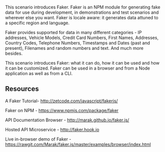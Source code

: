 This scenario introduces Faker. Faker is an NPM module for generating fake data for use during development, in demonstrations and test scenarios and wherever else you want. Faker is locale aware: it generates data attuned to a specific region and language.

Faker provides supported for data in many different categories - IP addresses, Vehicle Models, Credit Card Numbers, First Names, Addresses, Country Codes, Telephone Numbers, Timestamps and Dates (past and present), Filenames and random numbers and text. And much more besides.

This scenario introduces Faker: what it can do, how it can be used and how it can be customized. Faker can be used in a browser and from a Node application as well as from a CLI. 


## Resources

A Faker Tutorial- http://zetcode.com/javascript/fakerjs/

Faker on NPM - https://www.npmjs.com/package/faker 

API Documentation Browser - http://marak.github.io/faker.js/ 

Hosted API Microservice - http://faker.hook.io

Live in-browser demo of Faker - https://rawgit.com/Marak/faker.js/master/examples/browser/index.html 
